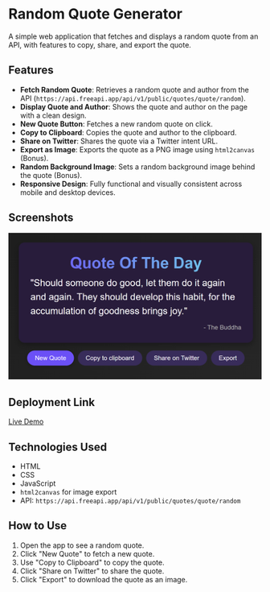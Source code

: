 # Random Quote Generator

A simple web application that fetches and displays a random quote from an API, with features to copy, share, and export the quote.

## Features
- **Fetch Random Quote**: Retrieves a random quote and author from the API (`https://api.freeapi.app/api/v1/public/quotes/quote/random`).
- **Display Quote and Author**: Shows the quote and author on the page with a clean design.
- **New Quote Button**: Fetches a new random quote on click.
- **Copy to Clipboard**: Copies the quote and author to the clipboard.
- **Share on Twitter**: Shares the quote via a Twitter intent URL.
- **Export as Image**: Exports the quote as a PNG image using `html2canvas` (Bonus).
- **Random Background Image**: Sets a random background image behind the quote (Bonus).
- **Responsive Design**: Fully functional and visually consistent across mobile and desktop devices.

## Screenshots
![Quote Display](quote_img.png)


## Deployment Link
[Live Demo](https://projects-nine-beta.vercel.app/)

## Technologies Used
- HTML
- CSS
- JavaScript
- `html2canvas` for image export
- API: `https://api.freeapi.app/api/v1/public/quotes/quote/random`

## How to Use
1. Open the app to see a random quote.
2. Click "New Quote" to fetch a new quote.
3. Use "Copy to Clipboard" to copy the quote.
4. Click "Share on Twitter" to share the quote.
5. Click "Export" to download the quote as an image.
